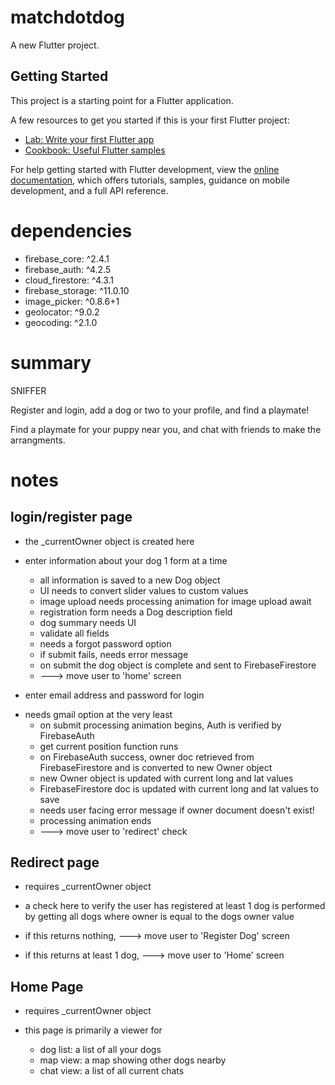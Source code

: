 # matchdotdog

A new Flutter project.

## Getting Started

This project is a starting point for a Flutter application.

A few resources to get you started if this is your first Flutter project:

- [Lab: Write your first Flutter app](https://docs.flutter.dev/get-started/codelab)
- [Cookbook: Useful Flutter samples](https://docs.flutter.dev/cookbook)

For help getting started with Flutter development, view the
[online documentation](https://docs.flutter.dev/), which offers tutorials,
samples, guidance on mobile development, and a full API reference.

# dependencies

- firebase_core: ^2.4.1
- firebase_auth: ^4.2.5
- cloud_firestore: ^4.3.1
- firebase_storage: ^11.0.10
- image_picker: ^0.8.6+1
- geolocator: ^9.0.2
- geocoding: ^2.1.0

# summary

SNIFFER

Register and login, add a dog or two to your profile, and find a playmate!

Find a playmate for your puppy near you, and chat with friends to make the arrangments.

# notes

## login/register page

- the \_currentOwner object is created here

- enter information about your dog 1 form at a time

  - all information is saved to a new Dog object

  * UI needs to convert slider values to custom values
  * image upload needs processing animation for image upload await
  * registration form needs a Dog description field
  * dog summary needs UI
  * validate all fields
  * needs a forgot password option
  * if submit fails, needs error message

  - on submit the dog object is complete and sent to FirebaseFirestore
  - ---> move user to 'home' screen

- enter email address and password for login

* needs gmail option at the very least
  - on submit processing animation begins, Auth is verified by FirebaseAuth
  - get current position function runs
  - on FirebaseAuth success, owner doc retrieved from FirebaseFirestore and is converted to new Owner object
  - new Owner object is updated with current long and lat values
  - FirebaseFirestore doc is updated with current long and lat values to save
  * needs user facing error message if owner document doesn't exist!
  - processing animation ends
  - ---> move user to 'redirect' check

## Redirect page

- requires \_currentOwner object

- a check here to verify the user has registered at least 1 dog is performed by getting all dogs where owner is equal to the dogs owner value
- if this returns nothing, ---> move user to 'Register Dog' screen
- if this returns at least 1 dog, ---> move user to 'Home' screen

## Home Page

- requires \_currentOwner object

- this page is primarily a viewer for
  - dog list: a list of all your dogs
  - map view: a map showing other dogs nearby
  - chat view: a list of all current chats

